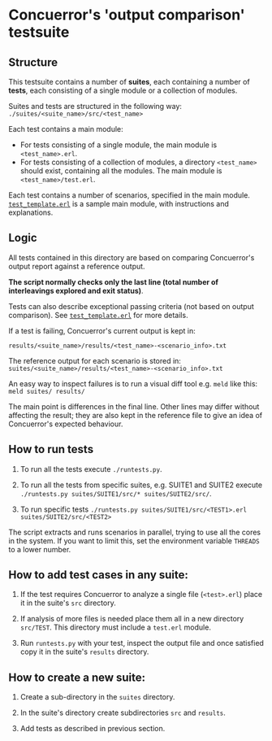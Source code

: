 # Concuerror's 'output comparison' testsuite

## Structure

This testsuite contains a number of **suites**, each
containing a number of **tests**, each consisting of a single module
or a collection of modules.

Suites and tests are structured in the following way:
`./suites/<suite_name>/src/<test_name>`

Each test contains a main module:
* For tests consisting of a single module, the main module is
  `<test_name>.erl`.
* For tests consisting of a collection of modules, a directory
  `<test_name>` should exist, containing all the modules. The main
  module is `<test_name>/test.erl`.

Each test contains a number of scenarios, specified in the main
module.  [`test_template.erl`](./test_template.erl) is a sample main
module, with instructions and explanations.

## Logic

All tests contained in this directory are based on comparing
Concuerror's output report against a reference output.

**The script normally checks only the last line (total number of
  interleavings explored and exit status)**.

Tests can also describe exceptional passing criteria (not based on
output comparison). See [`test_template.erl`](./test_template.erl) for
more details.

If a test is failing, Concuerror's current output is kept in:

`results/<suite_name>/results/<test_name>-<scenario_info>.txt`

The reference output for each scenario is stored in:
`suites/<suite_name>/results/<test_name>-<scenario_info>.txt`

An easy way to inspect failures is to run a visual diff tool
e.g. `meld` like this: `meld suites/ results/`

The main point is differences in the final line. Other lines may
differ without affecting the result; they are also kept in the
reference file to give an idea of Concuerror's expected behaviour.

## How to run tests

1) To run all the tests execute `./runtests.py`.

2) To run all the tests from specific suites, e.g. SUITE1 and SUITE2
   execute `./runtests.py suites/SUITE1/src/* suites/SUITE2/src/`.

3) To run specific tests `./runtests.py suites/SUITE1/src/<TEST1>.erl
suites/SUITE2/src/<TEST2>`

The script extracts and runs scenarios in parallel, trying to use all
the cores in the system. If you want to limit this, set the
environment variable `THREADS` to a lower number.

## How to add test cases in any suite:

1) If the test requires Concuerror to analyze a single file
   (`<test>.erl`) place it in the suite's `src` directory.

2) If analysis of more files is needed place them all in a new
   directory `src/TEST`. This directory must include a `test.erl`
   module.

3) Run `runtests.py` with your test, inspect the output file and once
   satisfied copy it in the suite's `results` directory.

## How to create a new suite:

1) Create a sub-directory in the `suites` directory.

2) In the suite's directory create subdirectories `src` and `results`.

3) Add tests as described in previous section.
